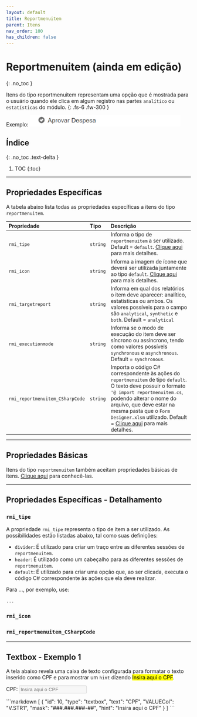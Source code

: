 ```yaml
---
layout: default
title: Reportmenuitem
parent: Itens
nav_order: 100
has_children: false
---
```

# Reportmenuitem (ainda em edição)
{: .no_toc }


Itens do tipo reportmenuitem representam uma opção que é mostrada para o usuário quando ele clica em algum registro nas partes `analítico` ou `estatísticas` do módulo.
{: .fs-6 .fw-300 }

<div class="code-example" markdown="1">

Exemplo: <img src="../img/reportmenuitem_exemplo.PNG">

</div>

## Índice
{: .no_toc .text-delta }

1. TOC
{:toc}

---


## Propriedades Específicas

A tabela abaixo lista todas as propriedades específicas a itens do tipo `reportmenuitem`.

| Propriedade           | Tipo      | Descrição                                                        |
|:----------------------|:----------|:-----------------------------------------------------------------|
| `rmi_tipe`                | `string`  |Informa o tipo de `reportmenuitem` a ser utilizado. Default = `default`.  [Clique aqui](#rmi_tipe) para mais detalhes.
| `rmi_icon`                | `string`  |Informa a imagem de ícone que deverá ser utilizada juntamente ao tipo `default`. [Clique aqui](#rmi_icon) para mais detalhes.
| `rmi_targetreport`          | `string`    |Informa em qual dos relatórios o item deve aparecer: analítico, estatísticas ou ambos. Os valores possíveis para o campo são `analytical`, `synthetic` e `both`. Default = `analytical`
| `rmi_executionmode` | `string`    |Informa se o modo de execução do item deve ser síncrono ou assíncrono, tendo como valores possívels `synchronous` e `asynchronous`. Default = `synchronous`.
| `rmi_reportmenuitem_CSharpCode` | `string`    |Importa o código C# correspondente às ações do `reportmenuitem` de tipo `default`. O texto deve possuir o formato `'@ import reportmenuitem.cs`, podendo alterar o nome do arquivo, que deve estar na mesma pasta que o `Form Designer.xlsm` utilizado. Default = [Clique aqui](#rmi_reportmenuitem_CSharpCode) para mais detalhes.

---

## Propriedades Básicas

Itens do tipo `reportmenuitem` também aceitam propriedades básicas de itens. [Clique aqui](basicproperties.md) para conhecê-las.

---

## Propriedades Específicas - Detalhamento

### `rmi_tipe`

A propriedade `rmi_tipe` representa o tipo de item a ser utilizado. As possibilidades estão listadas abaixo, tal como suas definições:

- `divider`: É utilizado para criar um traço entre as diferentes sessões de `reportmenuitem`.
- `header`: É utilizado como um cabeçalho para as diferentes sessões de `reportmenuitem`.
- `default`: É utilizado para criar uma opção que, ao ser clicada, executa o código C# correspondente às ações que ela deve realizar.

Para ..., por exemplo, use:

```
...
```

### `rmi_icon`



### `rmi_reportmenuitem_CSharpCode`



---

## Textbox - Exemplo 1

A tela abaixo revela uma caixa de texto configurada para formatar o texto inserido como CPF e para mostrar um `hint` dizendo <mark>Insira aqui o CPF</mark>.

<div class="code-example" markdown="1">

CPF: <input disabled placeholder="Insira aqui o CPF" />

</div>
```markdown
[
  {
    "id": 10,
    "type": "textbox",
    "text": "CPF",
    "VALUECol": "V.STR1",
    "mask": "###.###.###-##",
    "hint": "Insira aqui o CPF"
  }
]
```
